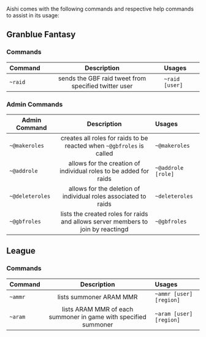 Aishi comes with the following commands and respective help commands to assist in its usage:

## **Granblue Fantasy**
### Commands
|Command        |Description                                                                     |Usages            |
|---------------|:------------------------------------------------------------------------------:|:-----------------|
|`~raid`        |sends the GBF raid tweet from specified twitter user                            |`~raid [user]`    |

### **Admin Commands**
|Admin Command  |Description                                                                     |Usages            |
|---------------|:------------------------------------------------------------------------------:|:-----------------|
|`~@makeroles`  |creates all roles for raids to be reacted when `~@gbfroles` is called           |`~@makeroles`     |
|`~@addrole`    |allows for the creation of individual roles to be added for raids               |`~@addrole [role]`|
|`~@deleteroles`|allows for the deletion of individual roles associated to raids                 |`~deleteroles`    |
|`~@gbfroles`   |lists the created roles for raids and allows server members to join by reactingd|`~@gbfroles`      |


## **League**
### Commands
|Command|Description                                                    |Usages                 |
|-------|:-------------------------------------------------------------:|:----------------------|
|`~ammr`|lists summoner ARAM MMR                                        |`~ammr [user] [region]`|
|`~aram`|lists ARAM MMR of each summoner in game with specified summoner|`~aram [user] [region]`|
